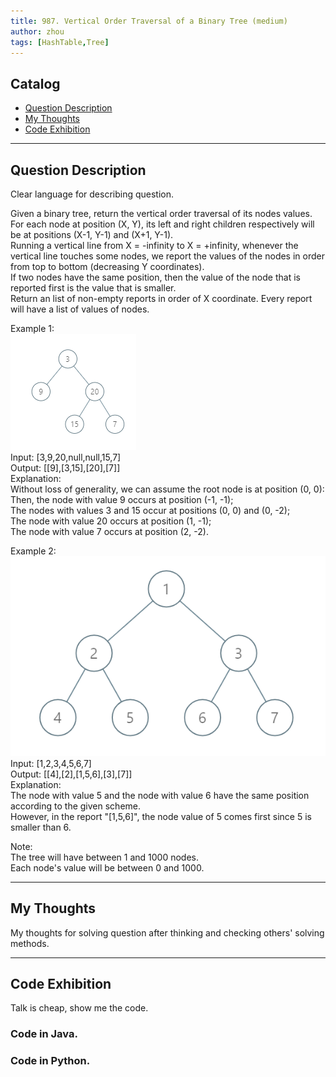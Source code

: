 ```yaml
---
title: 987. Vertical Order Traversal of a Binary Tree (medium)                  
author: zhou      
tags: [HashTable,Tree]          
---
```


       

## Catalog  
+ [Question Description](#partI)
+ [My Thoughts](#partII)
+ [Code Exhibition](#partIII)

----------------------------------

## Question Description
Clear language for describing question.    

Given a binary tree, return the vertical order traversal of its nodes values.     
For each node at position (X, Y), its left and right children respectively will be at positions (X-1, Y-1) and (X+1, Y-1).     
Running a vertical line from X = -infinity to X = +infinity, whenever the vertical line touches some nodes, we report the values of the nodes in order from top to bottom (decreasing Y coordinates).     
If two nodes have the same position, then the value of the node that is reported first is the value that is smaller.     
Return an list of non-empty reports in order of X coordinate.  Every report will have a list of values of nodes.      

Example 1:      
![Example 1](img/img987-0.png)           
Input: [3,9,20,null,null,15,7]   
Output: [[9],[3,15],[20],[7]]   
Explanation:     
Without loss of generality, we can assume the root node is at position (0, 0):   
Then, the node with value 9 occurs at position (-1, -1);    
The nodes with values 3 and 15 occur at positions (0, 0) and (0, -2);    
The node with value 20 occurs at position (1, -1);   
The node with value 7 occurs at position (2, -2).         

Example 2:     
![Example 2](img/img987-1.png)
Input: [1,2,3,4,5,6,7]    
Output: [[4],[2],[1,5,6],[3],[7]]    
Explanation:     
The node with value 5 and the node with value 6 have the same position according to the given scheme.    
However, in the report "[1,5,6]", the node value of 5 comes first since 5 is smaller than 6.    

Note:    
The tree will have between 1 and 1000 nodes.    
Each node's value will be between 0 and 1000.     



----------------------------------

## My Thoughts
My thoughts for solving question after thinking and checking others' solving methods.        








----------------------------------

## Code Exhibition
Talk is cheap, show me the code.    
### Code in Java.     



### Code in Python.   




